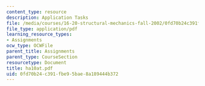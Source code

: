 ```yaml
---
content_type: resource
description: Application Tasks
file: /media/courses/16-20-structural-mechanics-fall-2002/0fd70b24c391fbe95bae8a189444b372_ha10at.pdf
file_type: application/pdf
learning_resource_types:
- Assignments
ocw_type: OCWFile
parent_title: Assignments
parent_type: CourseSection
resourcetype: Document
title: ha10at.pdf
uid: 0fd70b24-c391-fbe9-5bae-8a189444b372
---
```

